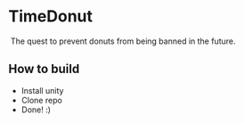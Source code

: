 # TimeDonut
![]()
The quest to prevent donuts from being banned in the future.

## How to build
- Install unity
- Clone repo
- Done! :)
